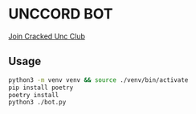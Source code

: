 # UNCCORD BOT
[Join Cracked Unc Club](https://discord.gg/3jfKWTwbeM)

## Usage

```sh
python3 -m venv venv && source ./venv/bin/activate
pip install poetry
poetry install
python3 ./bot.py
```
